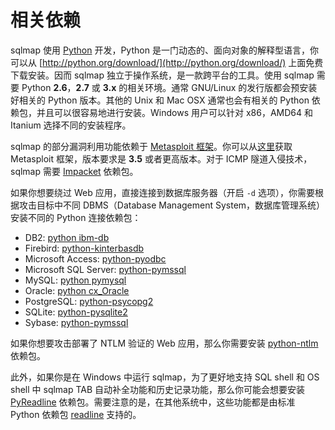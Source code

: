 # 相关依赖

sqlmap 使用 [Python](http://www.python.org) 开发，Python 是一门动态的、面向对象的解释型语言，你可以从 [http://python.org/download/](http://python.org/download/) 上面免费下载安装。因而 sqlmap 独立于操作系统，是一款跨平台的工具。使用 sqlmap 需要 Python **2.6**，**2.7** 或 **3.x** 的相关环境。通常 GNU/Linux 的发行版都会预安装好相关的 Python 版本。其他的 Unix 和 Mac OSX 通常也会有相关的 Python 依赖包，并且可以很容易地进行安装。Windows 用户可以针对 x86，AMD64 和 Itanium 选择不同的安装程序。

sqlmap 的部分漏洞利用功能依赖于 [Metasploit 框架](http://metasploit.com)。你可以从[这里](http://metasploit.com/download/)获取 Metasploit 框架，版本要求是 **3.5** 或者更高版本。对于 ICMP 隧道入侵技术，sqlmap 需要 [Impacket](https://code.google.com/p/impacket/) 依赖包。

如果你想要绕过 Web 应用，直接连接到数据库服务器（开启 `-d` 选项），你需要根据攻击目标中不同 DBMS（Database Management System，数据库管理系统）安装不同的 Python 连接依赖包：

* DB2: [python ibm-db](https://code.google.com/p/ibm-db/)
* Firebird: [python-kinterbasdb](http://kinterbasdb.sourceforge.net/)
* Microsoft Access: [python-pyodbc](https://code.google.com/p/pyodbc/)
* Microsoft SQL Server: [python-pymssql](http://code.google.com/p/pymssql/)
* MySQL: [python pymysql](https://github.com/PyMySQL/PyMySQL/)
* Oracle: [python cx_Oracle](http://cx-oracle.sourceforge.net/)
* PostgreSQL: [python-psycopg2](http://initd.org/psycopg/)
* SQLite: [python-pysqlite2](https://code.google.com/p/pysqlite/)
* Sybase: [python-pymssql](http://code.google.com/p/pymssql/)

如果你想要攻击部署了 NTLM 验证的 Web 应用，那么你需要安装 [python-ntlm](http://code.google.com/p/python-ntlm/) 依赖包。
 
此外，如果你是在 Windows 中运行 sqlmap，为了更好地支持 SQL shell 和 OS shell 中 sqlmap TAB 自动补全功能和历史记录功能，那么你可能会想要安装 [PyReadline](http://ipython.scipy.org/moin/PyReadline/Intro) 依赖包。需要注意的是，在其他系统中，这些功能都是由标准 Python 依赖包 [readline](http://docs.python.org/library/readline.html) 支持的。

